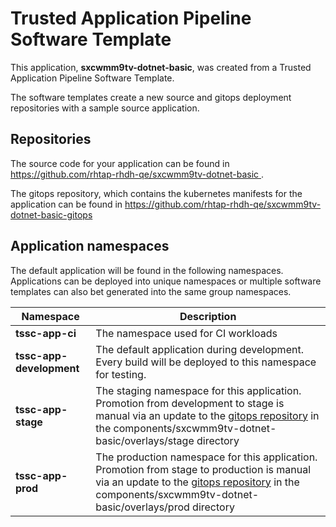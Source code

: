 # Trusted Application Pipeline Software Template

This application, **sxcwmm9tv-dotnet-basic**, was created from a Trusted Application Pipeline Software Template.

The software templates create a new source and gitops deployment repositories with a sample source application. 

## Repositories

The source code for your application can be found in [https://github.com/rhtap-rhdh-qe/sxcwmm9tv-dotnet-basic ](https://github.com/rhtap-rhdh-qe/sxcwmm9tv-dotnet-basic ).
 
The gitops repository, which contains the kubernetes manifests for the application can be found in 
[https://github.com/rhtap-rhdh-qe/sxcwmm9tv-dotnet-basic-gitops ](https://github.com/rhtap-rhdh-qe/sxcwmm9tv-dotnet-basic-gitops ) 

## Application namespaces 

The default application will be found in the following namespaces. Applications can be deployed into unique namespaces or multiple software templates can also bet generated into the same group namespaces.  

|  Namespace   |  Description   |  
| -------- | -------- |
| **tssc-app-ci** | The namespace used for CI workloads |
| **tssc-app-development** | The default application during development. Every build will be deployed to this namespace for testing. |
| **tssc-app-stage** | The staging namespace for this application. Promotion from development to stage is manual via an update to the [gitops repository](https://github.com/rhtap-rhdh-qe/sxcwmm9tv-dotnet-basic-gitops ) in the components/sxcwmm9tv-dotnet-basic/overlays/stage directory |
| **tssc-app-prod** | The production namespace for this application. Promotion from stage to production is manual via an update to the [gitops repository](https://github.com/rhtap-rhdh-qe/sxcwmm9tv-dotnet-basic-gitops ) in the components/sxcwmm9tv-dotnet-basic/overlays/prod directory |